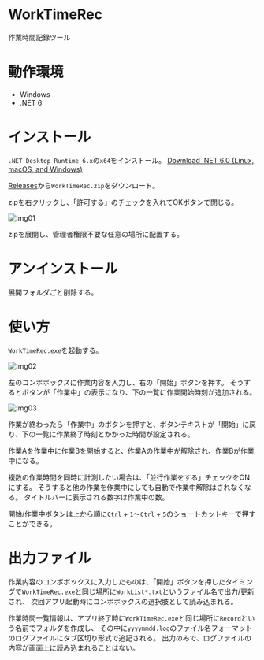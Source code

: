 # WorkTimeRec
作業時間記録ツール

# 動作環境

- Windows
- .NET 6

# インストール

`.NET Desktop Runtime 6.x`の`x64`をインストール。
[Download .NET 6.0 (Linux, macOS, and Windows)](https://dotnet.microsoft.com/en-us/download/dotnet/6.0)

[Releases](https://github.com/3xKEsGJQsmEQLAfuMv9QikF8i9y7Bf1D6NjguXg/WorkTimeRec/releases)から`WorkTimeRec.zip`をダウンロード。

zipを右クリックし、「許可する」のチェックを入れてOKボタンで閉じる。

![img01](https://user-images.githubusercontent.com/99333667/158048370-86ace359-76e7-4ad8-b551-ba03e9e58b92.png)

zipを展開し、管理者権限不要な任意の場所に配置する。

# アンインストール

展開フォルダごと削除する。

# 使い方

`WorkTimeRec.exe`を起動する。

![img02](https://user-images.githubusercontent.com/99333667/158048524-f702c2b5-c865-45ed-b3c6-a2a651628c37.png)

左のコンボボックスに作業内容を入力し、右の「開始」ボタンを押す。
そうするとボタンが「作業中」の表示になり、下の一覧に作業開始時刻が追加される。

![img03](https://user-images.githubusercontent.com/99333667/158048537-da9f6af3-b54d-43d0-a621-48a96c05689a.png)

作業が終わったら「作業中」のボタンを押すと、ボタンテキストが「開始」に戻り、下の一覧に作業終了時刻とかかった時間が設定される。

作業Aを作業中に作業Bを開始すると、作業Aの作業中が解除され、作業Bが作業中になる。

複数の作業時間を同時に計測したい場合は、「並行作業をする」チェックをONにする。
そうすると他の作業を作業中にしても自動で作業中解除はされなくなる。
タイトルバーに表示される数字は作業中の数。

開始/作業中ボタンは上から順に`Ctrl` + `1`～`Ctrl` + `5`のショートカットキーで押すことができる。

# 出力ファイル

作業内容のコンボボックスに入力したものは、「開始」ボタンを押したタイミングで`WorkTimeRec.exe`と同じ場所に`WorkList*.txt`というファイル名で出力/更新され、
次回アプリ起動時にコンボボックスの選択肢として読み込まれる。

作業時間一覧情報は、アプリ終了時に`WorkTimeRec.exe`と同じ場所に`Record`という名前でフォルダを作成し、
その中に`yyyymmdd.log`のファイル名フォーマットのログファイルにタブ区切り形式で追記される。
出力のみで、ログファイルの内容が画面上に読み込まれることはない。
